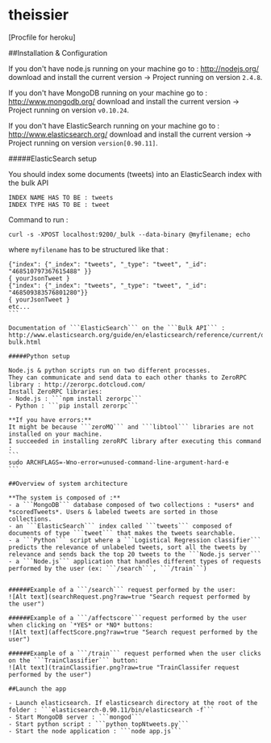 theissier
=========
[Procfile for heroku]

##Installation & Configuration

If you don't have node.js running on your machine go to : http://nodejs.org/ download and install the current version 
-> Project running on version ```2.4.8```.

If you don't have MongoDB running on your machine go to : http://www.mongodb.org/ download and install the current version -> Project running on version ```v0.10.24```.

If you don't have ElasticSearch running on your machine go to : http://www.elasticsearch.org/ download and install the current version
-> Project running on version ```version[0.90.11]```.

#####ElasticSearch setup

You should index some documents (tweets) into an ElasticSearch index with the bulk API
```
INDEX NAME HAS TO BE : tweets
INDEX TYPE HAS TO BE : tweet
```

Command to run : 
```
curl -s -XPOST localhost:9200/_bulk --data-binary @myfilename; echo
```
where ```myfilename``` has to be structured like that :
````
{"index": {"_index": "tweets", "_type": "tweet", "_id": "468510797367615488" }} 
{ yourJsonTweet }  
{"index": {"_index": "tweets", "_type": "tweet", "_id": "468509383576801280"}}
{ yourJsonTweet } 
etc...
```

Documentation of ```ElasticSearch``` on the ```Bulk API``` : http://www.elasticsearch.org/guide/en/elasticsearch/reference/current/docs-bulk.html

#####Python setup

Node.js & python scripts run on two different processes.
They can communicate and send data to each other thanks to ZeroRPC library : http://zerorpc.dotcloud.com/
Install ZeroRPC libraries: 
- Node.js : ```npm install zerorpc```
- Python : ```pip install zerorpc```

**If you have errors:**
It might be because ```zeroMQ``` and ```libtool``` libraries are not installed on your machine.
I succeeded in installing zeroRPC library after executing this command : 
```
sudo ARCHFLAGS=-Wno-error=unused-command-line-argument-hard-e
```

##Overview of system architecture

**The system is composed of :**
- a ```MongoDB``` database composed of two collections : *users* and *scoredTweets*. Users & labeled tweets are sorted in those collections.
- an ```ElasticSearch``` index called ```tweets``` composed of documents of type ```tweet``` that makes the tweets searchable.
- a ```Python``` script where a ```Logistical Regression classifier``` predicts the relevance of unlabeled tweets, sort all the tweets by relevance and sends back the top 20 tweets to the ```Node.js server```
- a ```Node.js``` application that handles different types of requests performed by the user (ex: ```/search```, ```/train```)


######Example of a ```/search``` request performed by the user:
![Alt text](searchRequest.png?raw=true "Search request performed by the user")

######Example of a ```/affectscore```request performed by the user when clicking on `*YES* or *NO* buttons:
![Alt text](affectScore.png?raw=true "Search request performed by the user")

######Example of a ```/train``` request performed when the user clicks on the ```TrainClassifier``` button:
![Alt text](trainClassifier.png?raw=true "TrainClassifer request performed by the user")

##Launch the app

- Launch elasticsearch. If elasticsearch directory at the root of the folder : ```elasticsearch-0.90.11/bin/elasticsearch -f```
- Start MongoDB server : ```mongod```
- Start python script : ```python topNtweets.py```
- Start the node application : ```node app.js```
